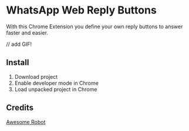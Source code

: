 # WhatsApp Web Reply Buttons

With this Chrome Extension you define your own reply buttons to answer faster and easier.

// add GIF!

## Install

1. Download project
2. Enable developer mode in Chrome
3. Load unpacked project in Chrome

## Credits

[Awesome Robot](https://www.flaticon.com/authors/pixel-perfect)
